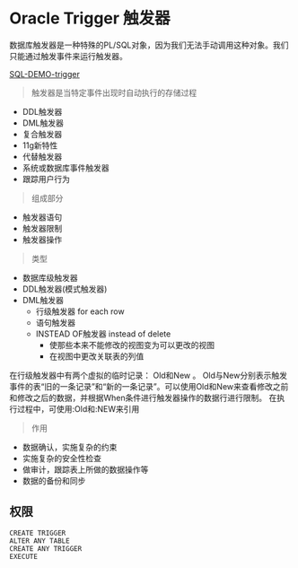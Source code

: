 # Oracle Trigger 触发器

数据库触发器是一种特殊的PL/SQL对象，因为我们无法手动调用这种对象。我们只能通过触发事件来运行触发器。

[SQL-DEMO-trigger](../../scripts/dev/plsql/trigger/trigger.sql)

> 触发器是当特定事件出现时自动执行的存储过程

- DDL触发器
- DML触发器
- 复合触发器
 - 11g新特性
- 代替触发器
- 系统或数据库事件触发器
 - 跟踪用户行为

> 组成部分

- 触发器语句
- 触发器限制
- 触发器操作

> 类型

- 数据库级触发器
- DDL触发器(模式触发器)
- DML触发器
  - 行级触发器 for each row
  - 语句触发器
  - INSTEAD OF触发器 instead of delete
    - 使那些本来不能修改的视图变为可以更改的视图
    - 在视图中更改关联表的列值


在行级触发器中有两个虚拟的临时记录： Old和New 。
Old与New分别表示触发事件的表“旧的一条记录”和“新的一条记录”。可以使用Old和New来查看修改之前和修改之后的数据，并根据When条件进行触发器操作的数据行进行限制。
在执行过程中，可使用:Old和:NEW来引用

> 作用

- 数据确认，实施复杂的约束
- 实施复杂的安全性检查
- 做审计，跟踪表上所做的数据操作等
- 数据的备份和同步


## 权限

```oracle
CREATE TRIGGER
ALTER ANY TABLE
CREATE ANY TRIGGER
EXECUTE
```


